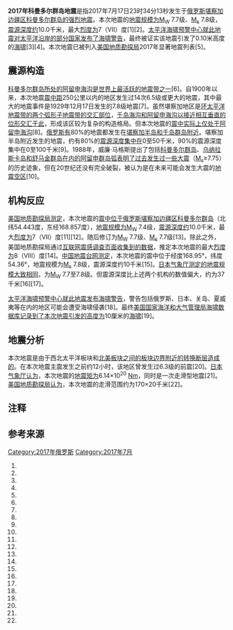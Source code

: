 **2017年科曼多尔群岛地震**是指2017年7月17日23时34分13秒发生于[俄罗斯](../Page/俄罗斯.md "wikilink")[堪察加边疆区](https://zh.wikipedia.org/wiki/堪察加边疆区 "wikilink")[科曼多尔群岛的强烈](../Page/科曼多尔群岛.md "wikilink")[地震](../Page/地震.md "wikilink")。本次地震的[地震规模为](https://zh.wikipedia.org/wiki/地震规模 "wikilink")[M<sub>W</sub>](https://zh.wikipedia.org/wiki/矩震级 "wikilink")
7.7级、[M<sub>s</sub>](../Page/面波震级.md "wikilink")
7.8级，[震源深度约](https://zh.wikipedia.org/wiki/震源深度 "wikilink")10.0千米，最大[烈度为](https://zh.wikipedia.org/wiki/修订麦加利地震烈度 "wikilink")7（VII）度\[1\]\[2\]。[太平洋海啸预警中心就此地震对](https://zh.wikipedia.org/wiki/太平洋海啸预警中心 "wikilink")[太平洋沿岸的部分国家发布了](https://zh.wikipedia.org/wiki/太平洋 "wikilink")[海啸警告](https://zh.wikipedia.org/wiki/海啸警告 "wikilink")，最终被证实该地震引发了0.10米高度的[海啸](../Page/海啸.md "wikilink")\[3\]\[4\]。本次地震已被列入[美国地质勘探局](https://zh.wikipedia.org/wiki/美国地质勘探局 "wikilink")2017年显著地震列表\[5\]。

## 震源构造

[科曼多尔群岛所处的](../Page/科曼多尔群岛.md "wikilink")[阿留申海沟是世界上最活跃的](https://zh.wikipedia.org/wiki/阿留申海沟 "wikilink")[地震带之一](https://zh.wikipedia.org/wiki/地震带 "wikilink")\[6\]。自1900年以来，本次地震[震中距](../Page/震中距.md "wikilink")250公里以内的地区发生过14次6.5级或更大的地震，其中最大的地震事件是1929年12月17日发生的7.8级地震\[7\]。虽然堪察加地区是[环太平洋地震带的两个弧形子地震带的交汇部位](https://zh.wikipedia.org/wiki/环太平洋地震带 "wikilink")，[千岛海沟和](../Page/千岛海沟.md "wikilink")[阿留申海沟以接近相互垂直的位形交汇于此](https://zh.wikipedia.org/wiki/阿留申海沟 "wikilink")，形成该区较为复杂的构造格局。但本次地震的[震中实际上仅处于](https://zh.wikipedia.org/wiki/震中 "wikilink")[阿留申海沟](https://zh.wikipedia.org/wiki/阿留申海沟 "wikilink")\[8\]。[俄罗斯有](../Page/俄罗斯.md "wikilink")80%的地震都发生在[堪察加半岛和](https://zh.wikipedia.org/wiki/堪察加半岛 "wikilink")[千岛群岛附近](https://zh.wikipedia.org/wiki/千岛群岛 "wikilink")。堪察加半岛附近发生的地震，约有80%的[震源深度集中在](https://zh.wikipedia.org/wiki/震源深度 "wikilink")0至50千米，90%的震源深度集中在0至100千米\[9\]。1988年，威廉·马格斯提出了包括[科曼多尔群岛](../Page/科曼多尔群岛.md "wikilink")、[乌纳拉斯卡岛和](https://zh.wikipedia.org/wiki/乌纳拉斯卡岛 "wikilink")[舒马金群岛在内的](https://zh.wikipedia.org/wiki/舒马金群岛 "wikilink")[阿留申群岛弧表明了过去发生过一些大震](https://zh.wikipedia.org/wiki/阿留申群岛 "wikilink")（[M<sub>s</sub>](../Page/面波震级.md "wikilink")≥7.75）的历史迹象，但在20世纪还没有完全破裂，被认为是在未来可能会发生大震的[地震空区](../Page/地震空区.md "wikilink")\[10\]。

## 机构反应

[美国地质勘探局测定](https://zh.wikipedia.org/wiki/美国地质勘探局 "wikilink")，本次地震的[震中位于](https://zh.wikipedia.org/wiki/震中 "wikilink")[俄罗斯](../Page/俄罗斯.md "wikilink")[堪察加边疆区](https://zh.wikipedia.org/wiki/堪察加边疆区 "wikilink")[科曼多尔群岛](../Page/科曼多尔群岛.md "wikilink")（北纬54.443度，东经168.857度），[地震规模为](https://zh.wikipedia.org/wiki/地震规模 "wikilink")[M<sub>W</sub>](https://zh.wikipedia.org/wiki/矩震级 "wikilink")
7.4级，[震源深度约](https://zh.wikipedia.org/wiki/震源深度 "wikilink")10.0千米，最大[烈度为](https://zh.wikipedia.org/wiki/修订麦加利地震烈度 "wikilink")7（VII）度\[11\]\[12\]。随后修订为[M<sub>W</sub>](https://zh.wikipedia.org/wiki/矩震级 "wikilink")
7.7级、[M<sub>s</sub>](../Page/面波震级.md "wikilink")
7.7级\[13\]。除此之外，美国地质勘探局通过[互联网震感调查页面收集到的数据](../Page/你感觉到了吗？.md "wikilink")，推定本次地震的最大[烈度为](https://zh.wikipedia.org/wiki/修订麦加利地震烈度 "wikilink")8（VIII）度\[14\]。[中国地震台网测定](../Page/中国地震台网.md "wikilink")，本次地震的震中位于经度168.95°，纬度54.36°，地震规模为[M<sub>s</sub>](../Page/面波震级.md "wikilink")
7.8级，震源深度约10千米\[15\]。[日本气象厅测定的地震规模大致相同](https://zh.wikipedia.org/wiki/日本气象厅 "wikilink")，为[M<sub>W</sub>](https://zh.wikipedia.org/wiki/矩震级 "wikilink")
7.7至7.8级。但震源深度比上述两个机构的数值偏大，约为37千米\[16\]\[17\]。

[太平洋海啸预警中心就此地震发布](https://zh.wikipedia.org/wiki/太平洋海啸预警中心 "wikilink")[海啸警告](https://zh.wikipedia.org/wiki/海啸警告 "wikilink")，警告包括俄罗斯、日本、关岛、夏威夷等在内的地区可能会遭受海啸侵袭\[18\]。最终[美国国家海洋和大气管理局海啸数据库记录到了本次地震引发的高度为](../Page/美国国家海洋和大气管理局.md "wikilink")10厘米的[海啸](../Page/海啸.md "wikilink")\[19\]。

## 地震分析

本次地震是由于西北太平洋板块和[北美板块之间的板块边界附近的](https://zh.wikipedia.org/wiki/北美板块 "wikilink")[转换断层造成的](https://zh.wikipedia.org/wiki/转换断层 "wikilink")。在本次地震主震发生之前约12小时，该地区曾发生过6.3级的前震\[20\]。[日本气象厅认为](https://zh.wikipedia.org/wiki/日本气象厅 "wikilink")，本次地震的[地震矩为](https://zh.wikipedia.org/wiki/地震矩 "wikilink")6.14×10<sup>20</sup>
[Nm](../Page/牛頓米.md "wikilink")，同时是一次走滑型地震\[21\]。[美国地质勘探局认为](https://zh.wikipedia.org/wiki/美国地质勘探局 "wikilink")，本次地震的走滑范围约为170×20千米\[22\]。

## 注释

<references group="註" />

## 参考来源

[Category:2017年俄罗斯](https://zh.wikipedia.org/wiki/Category:2017年俄罗斯 "wikilink")
[Category:2017年7月](https://zh.wikipedia.org/wiki/Category:2017年7月 "wikilink")

1.

2.

3.
4.

5.

6.

7.
8.

9.

10.

11.

12.
13.
14.

15.
16.

17.

18.

19.
20.
21.

22.